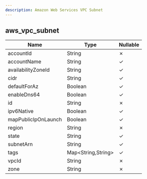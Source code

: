 ```yaml
---
description: Amazon Web Services VPC Subnet
---
```

aws_vpc_subnet
--------------

| **Name**            | **Type**           | **Nullable** |
| ------------------- | ------------------ | ------------ |
| accountId           | String             | &cross;      |
| accountName         | String             | &check;      |
| availabilityZoneId  | String             | &check;      |
| cidr                | String             | &check;      |
| defaultForAz        | Boolean            | &check;      |
| enableDns64         | Boolean            | &check;      |
| id                  | String             | &cross;      |
| ipv6Native          | Boolean            | &check;      |
| mapPublicIpOnLaunch | Boolean            | &check;      |
| region              | String             | &cross;      |
| state               | String             | &check;      |
| subnetArn           | String             | &check;      |
| tags                | Map<String,String> | &check;      |
| vpcId               | String             | &cross;      |
| zone                | String             | &cross;      |
